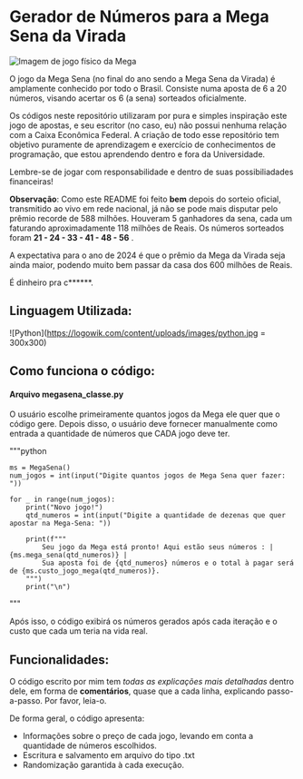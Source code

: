 # Gerador de Números para a Mega Sena da Virada
![Imagem de jogo físico da Mega](https://s2-g1.glbimg.com/HNy8l536EI7MfCIQSIAuv0v8RVI=/0x0:600x371/984x0/smart/filters:strip_icc()/i.s3.glbimg.com/v1/AUTH_59edd422c0c84a879bd37670ae4f538a/internal_photos/bs/2022/C/z/amTaqnTaydr4gig5wCyg/fta20181204045-b.jpg)

   O jogo da Mega Sena (no final do ano sendo a Mega Sena da Virada) é amplamente conhecido por todo o Brasil. Consiste numa aposta de 6 a 20 números, visando acertar os 6 (a sena) sorteados oficialmente.

   
   Os códigos neste repositório utilizaram por pura e simples inspiração este jogo de apostas, e seu escritor (no caso, eu) não possui nenhuma relação com a Caixa Econômica Federal.
   A criação de todo esse repositório tem objetivo puramente de aprendizagem e exercício de conhecimentos de programação, que estou aprendendo dentro e fora da Universidade.
   
   Lembre-se de jogar com responsabilidade e dentro de suas possibiliadades financeiras!
   
   **Observação**:
   Como este README foi feito **bem** depois do sorteio oficial, transmitido ao vivo em rede nacional, já não se pode mais disputar pelo prêmio recorde de 588 milhões. Houveram 5 ganhadores da sena, cada um faturando aproximadamente 118 milhões de Reais.
   Os números sorteados foram **21 - 24 - 33 - 41 - 48 - 56** .

   A expectativa para o ano de 2024 é que o prêmio da Mega da Virada seja ainda maior, podendo muito bem passar da casa dos 600 milhões de Reais.

   É dinheiro pra c******.

## Linguagem Utilizada:
![Python](https://logowik.com/content/uploads/images/python.jpg = 300x300)


## Como funciona o código:
  #### Arquivo megasena_classe.py
  O usuário escolhe primeiramente quantos jogos da Mega ele quer que o código gere. Depois disso, o usuário deve fornecer manualmente como entrada a quantidade de números que CADA jogo deve ter.
  
  """python
  
    ms = MegaSena()
    num_jogos = int(input("Digite quantos jogos de Mega Sena quer fazer: "))

    for _ in range(num_jogos):
        print("Novo jogo!")
        qtd_numeros = int(input("Digite a quantidade de dezenas que quer apostar na Mega-Sena: "))
        
        print(f"""
            Seu jogo da Mega está pronto! Aqui estão seus números : | {ms.mega_sena(qtd_numeros)} |
            Sua aposta foi de {qtd_numeros} números e o total à pagar será de {ms.custo_jogo_mega(qtd_numeros)}.
        """)
        print("\n")
        
  """

  Após isso, o código exibirá os números gerados após cada iteração e o custo que cada um teria na vida real.

## Funcionalidades:
  O código escrito por mim tem _todas as explicações mais detalhadas_ dentro dele, em forma de **comentários**, quase que a cada linha, explicando passo-a-passo. Por favor, leia-o.
  
  De forma geral, o código apresenta:
  * Informações sobre o preço de cada jogo, levando em conta a quantidade de números escolhidos.
  * Escritura e salvamento em arquivo do tipo .txt
  * Randomização garantida à cada execução.

